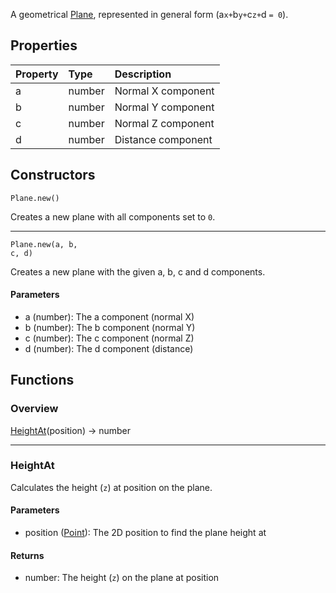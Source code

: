 A geometrical [Plane](https://en.wikipedia.org/wiki/Plane_(geometry)), represented in general form (<prop>a</prop>`x+`<prop>b</prop>`y+`<prop>c</prop>`z+`<prop>d </prop>`= 0`).

## Properties

| Property | Type | Description |
|:---------|:-----|:------------|
<prop class="rw">a</prop> | <type>number</type> | Normal X component
<prop class="rw">b</prop> | <type>number</type> | Normal Y component
<prop class="rw">c</prop> | <type>number</type> | Normal Z component
<prop class="rw">d</prop> | <type>number</type> | Distance component

## Constructors

<code><type>Plane</type>.<func>new</func>()</code>

Creates a new plane with all components set to `0`.

---

<code><type>Plane</type>.<func>new</func>(<arg>a</arg>, <arg>b</arg>, <arg>c</arg>, <arg>d</arg>)</code>

Creates a new plane with the given <arg>a</arg>, <arg>b</arg>, <arg>c</arg> and <arg>d</arg> components.

#### Parameters

* <arg>a</arg> (<type>number</type>): The <prop>a</prop> component (normal X)
* <arg>b</arg> (<type>number</type>): The <prop>b</prop> component (normal Y)
* <arg>c</arg> (<type>number</type>): The <prop>c</prop> component (normal Z)
* <arg>d</arg> (<type>number</type>): The <prop>d</prop> component (distance)

## Functions

### Overview

<fdef>[HeightAt](#heightat)(<arg>position</arg>) -> <type>number</type></fdef>

---
### HeightAt

Calculates the height (`z`) at <arg>position</arg> on the plane.

#### Parameters

* <arg>position</arg> (<type>[Point](Point.md)</type>): The 2D position to find the plane height at

#### Returns

* <type>number</type>: The height (`z`) on the plane at <arg>position</arg>
